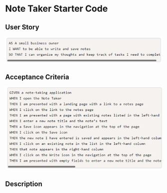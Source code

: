 # Note Taker Starter Code

## User Story
![User Story Screenshot](./Develop/public/assets/img/user-story.png)

## Acceptance Criteria
![Acceptance Criteria Screenshot](./Develop/public/assets/img/criteria.png)

## Description